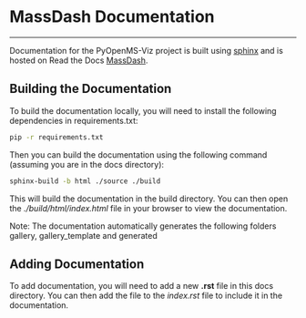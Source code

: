 # MassDash Documentation

*** 

Documentation for the PyOpenMS-Viz project is built using [sphinx](https://www.sphinx-doc.org/en/master/) and is hosted on Read the Docs [MassDash](https://massdash.readthedocs.io/en/latest/).

## Building the Documentation

To build the documentation locally, you will need to install the following dependencies in requirements.txt:

```bash
pip -r requirements.txt
```

Then you can build the documentation using the following command (assuming you are in the docs directory):

```bash
sphinx-build -b html ./source ./build
```

This will build the documentation in the build directory. You can then open the *./build/html/index.html* file in your browser to view the documentation.

Note: The documentation automatically generates the following folders gallery, gallery_template and generated

## Adding Documentation

To add documentation, you will need to add a new **.rst** file in this docs directory. You can then add the file to the *index.rst* file to include it in the documentation.
